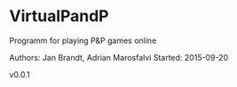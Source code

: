# VirtualPandP
Programm for playing P&amp;P games online

Authors: Jan Brandt, Adrian Marosfalvi
Started: 2015-09-20

v0.0.1

